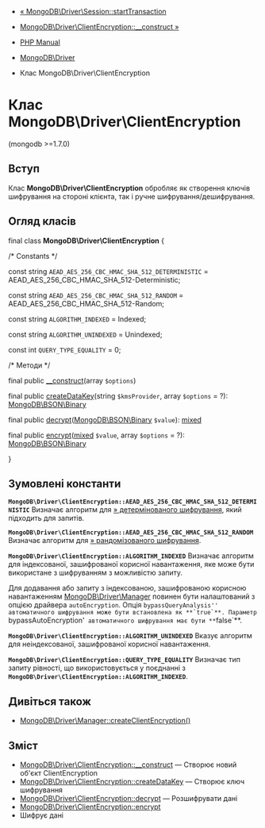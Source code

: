 - [« MongoDB\Driver\Session::startTransaction](mongodb-driver-session.starttransaction.md)
- [MongoDB\Driver\ClientEncryption::\_\_construct »](mongodb-driver-clientencryption.construct.md)

- [PHP Manual](index.md)
- [MongoDB\Driver](book.mongodb.md)
- Клас MongoDB\Driver\ClientEncryption

# Клас MongoDB\Driver\ClientEncryption

(mongodb \>=1.7.0)

## Вступ

Клас **MongoDB\Driver\ClientEncryption** обробляє як створення
ключів шифрування на стороні клієнта, так і ручне
шифрування/дешифрування.

## Огляд класів

final class **MongoDB\Driver\ClientEncryption** {

/\* Constants \*/

const string `AEAD_AES_256_CBC_HMAC_SHA_512_DETERMINISTIC` =
AEAD_AES_256_CBC_HMAC_SHA_512-Deterministic;

const string `AEAD_AES_256_CBC_HMAC_SHA_512_RANDOM` =
AEAD_AES_256_CBC_HMAC_SHA_512-Random;

const string `ALGORITHM_INDEXED` = Indexed;

const string `ALGORITHM_UNINDEXED` = Unindexed;

const int `QUERY_TYPE_EQUALITY` = 0;

/\* Методи \*/

final public
[\_\_construct](mongodb-driver-clientencryption.construct.md)(array
`$options`)

final public
[createDataKey](mongodb-driver-clientencryption.createdatakey.md)(string
`$kmsProvider`, array `$options` = ?):
[MongoDB\BSON\Binary](class.mongodb-bson-binary.md)

final public
[decrypt](mongodb-driver-clientencryption.decrypt.md)([MongoDB\BSON\Binary](class.mongodb-bson-binary.md)
`$value`):
[mixed](language.types.declarations.md#language.types.declarations.mixed)

final public
[encrypt](mongodb-driver-clientencryption.encrypt.md)([mixed](language.types.declarations.md#language.types.declarations.mixed)
`$value`, array `$options` = ?):
[MongoDB\BSON\Binary](class.mongodb-bson-binary.md)

}

## Зумовлені константи

**`MongoDB\Driver\ClientEncryption::AEAD_AES_256_CBC_HMAC_SHA_512_DETERMINISTIC`**
Визначає алгоритм для [» детермінованого шифрування](https://www.mongodb.com/docs/manual/core/security-client-side-encryption/#deterministic-encryption),
який підходить для запитів.

**`MongoDB\Driver\ClientEncryption::AEAD_AES_256_CBC_HMAC_SHA_512_RANDOM`**
Визначає алгоритм для [» рандомізованого шифрування](https://www.mongodb.com/docs/manual/core/security-client-side-encryption/#randomized-encryption).

**`MongoDB\Driver\ClientEncryption::ALGORITHM_INDEXED`**
Визначає алгоритм для індексованої, зашифрованої корисної
навантаження, яке може бути використане з шифруванням з можливістю
запиту.

Для додавання або запиту з індексованою, зашифрованою корисною
навантаженням [MongoDB\Driver\Manager](class.mongodb-driver-manager.md)
повинен бути налаштований з опцією драйвера `autoEncryption`. Опція
``bypassQueryAnalysis'' автоматичного шифрування може бути
встановлена як **`true`**. Параметр ``bypassAutoEncryption'`
автоматичного шифрування має бути **`false`**.

**`MongoDB\Driver\ClientEncryption::ALGORITHM_UNINDEXED`**
Вказує алгоритм для неіндексованої, зашифрованої корисної
навантаження.

**`MongoDB\Driver\ClientEncryption::QUERY_TYPE_EQUALITY`**
Визначає тип запиту рівності, що використовується у поєднанні з
**`MongoDB\Driver\ClientEncryption::ALGORITHM_INDEXED`**.

## Дивіться також

- [MongoDB\Driver\Manager::createClientEncryption()](mongodb-driver-manager.createclientencryption.md)

## Зміст

- [MongoDB\Driver\ClientEncryption::\_\_construct](mongodb-driver-clientencryption.construct.md)
— Створює новий об'єкт ClientEncryption
- [MongoDB\Driver\ClientEncryption::createDataKey](mongodb-driver-clientencryption.createdatakey.md)
— Створює ключ шифрування
- [MongoDB\Driver\ClientEncryption::decrypt](mongodb-driver-clientencryption.decrypt.md)
— Розшифрувати дані
- [MongoDB\Driver\ClientEncryption::encrypt](mongodb-driver-clientencryption.encrypt.md)
- Шифрує дані
